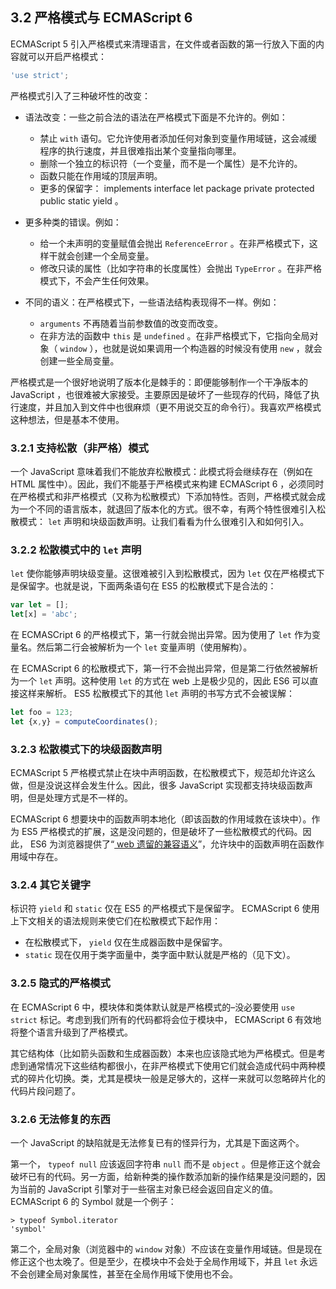 ## 3.2 严格模式与 ECMAScript 6

ECMAScript 5 引入严格模式来清理语言，在文件或者函数的第一行放入下面的内容就可以开启严格模式：

```js
'use strict';
```

严格模式引入了三种破坏性的改变：

* 语法改变：一些之前合法的语法在严格模式下面是不允许的。例如：
    * 禁止 `with` 语句。它允许使用者添加任何对象到变量作用域链，这会减缓程序的执行速度，并且很难指出某个变量指向哪里。
    * 删除一个独立的标识符（一个变量，而不是一个属性）是不允许的。
    * 函数只能在作用域的顶层声明。
    * 更多的保留字： implements interface let package private protected public static yield 。

* 更多种类的错误。例如：
    * 给一个未声明的变量赋值会抛出 `ReferenceError` 。在非严格模式下，这样干就会创建一个全局变量。
    * 修改只读的属性（比如字符串的长度属性）会抛出 `TypeError` 。在非严格模式下，不会产生任何效果。

* 不同的语义：在严格模式下，一些语法结构表现得不一样。例如：
    * `arguments` 不再随着当前参数值的改变而改变。
    * 在非方法的函数中 `this` 是 `undefined` 。在非严格模式下，它指向全局对象（ `window` ），也就是说如果调用一个构造器的时候没有使用 `new` ，就会创建一些全局变量。

严格模式是一个很好地说明了版本化是棘手的：即便能够制作一个干净版本的 JavaScript ，也很难被大家接受。主要原因是破坏了一些现存的代码，降低了执行速度，并且加入到文件中也很麻烦（更不用说交互的命令行）。我喜欢严格模式这种想法，但是基本不使用。

### 3.2.1 支持松散（非严格）模式

一个 JavaScript 意味着我们不能放弃松散模式：此模式将会继续存在（例如在 HTML 属性中）。因此，我们不能基于严格模式来构建 ECMAScript 6 ，必须同时在严格模式和非严格模式（又称为松散模式）下添加特性。否则，严格模式就会成为一个不同的语言版本，就退回了版本化的方式。很不幸，有两个特性很难引入松散模式： `let` 声明和块级函数声明。让我们看看为什么很难引入和如何引入。

### 3.2.2 松散模式中的 `let` 声明

`let` 使你能够声明块级变量。这很难被引入到松散模式，因为 `let` 仅在严格模式下是保留字。也就是说，下面两条语句在 ES5 的松散模式下是合法的：

```js
var let = [];
let[x] = 'abc';
```

在 ECMASCript 6 的严格模式下，第一行就会抛出异常。因为使用了 `let` 作为变量名。然后第二行会被解析为一个 `let` 变量声明（使用解构）。

在 ECMAScript 6 的松散模式下，第一行不会抛出异常，但是第二行依然被解析为一个 `let` 声明。这种使用 `let` 的方式在 web 上是极少见的，因此 ES6 可以直接这样来解析。 ES5 松散模式下的其他 `let` 声明的书写方式不会被误解：

```js
let foo = 123;
let {x,y} = computeCoordinates();
```

### 3.2.3 松散模式下的块级函数声明

ECMAScript 5 严格模式禁止在块中声明函数，在松散模式下，规范却允许这么做，但是没说这样会发生什么。因此，很多 JavaScript 实现都支持块级函数声明，但是处理方式是不一样的。

ECMAScript 6 想要块中的函数声明本地化（即该函数的作用域救在该块中）。作为 ES5 严格模式的扩展，这是没问题的，但是破坏了一些松散模式的代码。因此， ES6 为浏览器提供了“[ web 遗留的兼容语义](http://www.ecma-international.org/ecma-262/6.0/#sec-block-level-function-declarations-web-legacy-compatibility-semantics)”，允许块中的函数声明在函数作用域中存在。

### 3.2.4 其它关键字

标识符 `yield` 和 `static` 仅在 ES5 的严格模式下是保留字。 ECMAScript 6 使用上下文相关的语法规则来使它们在松散模式下起作用：

* 在松散模式下， `yield` 仅在生成器函数中是保留字。
* `static` 现在仅用于类字面量中，类字面中默认就是严格的（见下文）。

### 3.2.5 隐式的严格模式

在 ECMAScript 6 中，模块体和类体默认就是严格模式的–没必要使用 `use strict` 标记。考虑到我们所有的代码都将会位于模块中， ECMAScript 6 有效地将整个语言升级到了严格模式。

其它结构体（比如箭头函数和生成器函数）本来也应该隐式地为严格模式。但是考虑到通常情况下这些结构都很小，在非严格模式下使用它们就会造成代码中两种模式的碎片化切换。类，尤其是模块一般是足够大的，这样一来就可以忽略碎片化的代码片段问题了。

### 3.2.6 无法修复的东西

一个 JavaScript 的缺陷就是无法修复已有的怪异行为，尤其是下面这两个。

第一个， `typeof null` 应该返回字符串 `null` 而不是 `object` 。但是修正这个就会破坏已有的代码。另一方面，给新种类的操作数添加新的操作结果是没问题的，因为当前的 JavaScript 引擎对于一些宿主对象已经会返回自定义的值。 ECMAScript 6 的 Symbol 就是一个例子：

```
> typeof Symbol.iterator
'symbol'
```

第二个，全局对象（浏览器中的 `window` 对象）不应该在变量作用域链。但是现在修正这个也太晚了。但是至少，在模块中不会处于全局作用域下，并且 `let` 永远不会创建全局对象属性，甚至在全局作用域下使用也不会。


